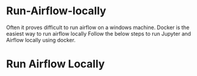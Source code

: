 # Run-Airflow-locally

Often it proves difficult to run airflow on a windows machine. Docker is the easiest way to run airflow locally
Follow the below steps to run Jupyter and Airflow locally using docker.

# Run Airflow Locally

